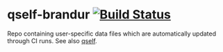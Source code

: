 # qself-brandur [![Build Status](https://github.com/brandur/qself-brandur/workflows/qself-brandur%20CI/badge.svg)](https://github.com/brandur/qself-brandur/actions)

Repo containing user-specific data files which are automatically updated through CI runs. See also [qself](https://github.com/brandur/qself).
